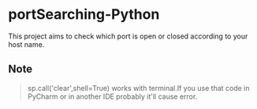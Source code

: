 # portSearching-Python

This project aims to check which port is open or closed according to your host name.

## Note

>sp.call('clear',shell=True) works with terminal.If you use that code in PyCharm or in another IDE probably it'll cause error.
